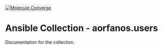 [![Molecule Converge](https://github.com/aorfanos/server-utils-config/actions/workflows/test.yml/badge.svg)](https://github.com/aorfanos/ansible-users/actions/workflows/test.yml)
# Ansible Collection - aorfanos.users

Documentation for the collection.

